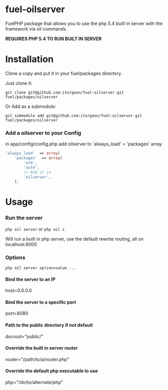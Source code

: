 fuel-oilserver
==============

FuelPHP package that allows you to use the php 5.4 built in server with the framework via oil commands.

**REQUIRES PHP 5.4 TO RUN BUILT IN SERVER**

Installation
============

Clone a copy and put it in your fuel/packages directory.

Just clone it:

```git clone git@github.com:iturgeon/fuel-oilserver.git fuel/packages/oilserver```

Or Add as a submodule:

```git submodule add git@github.com:iturgeon/fuel-oilserver.git fuel/packages/oilserver```


### Add a oilserver to your Config

in app/config/config.php add oilserver to 'always_load' > 'packages' array

```php
'always_load'  => array(
	'packages'  => array(
		'orm',
		'auth',
		// Add it in
		'oilserver',
	),
```


Usage
======

### Run the server

```php oil server``` or ```php oil s```

Will run a built in php server, use the default rewrite routing, all on localhost:8000

### Options

```php oil server option=value ...```

#### Bind the server to an IP
host=0.0.0.0

#### Bind the server to a specific port
port=8080

#### Path to the public directory if not default
docroot="public/"

#### Override the built in server router
router="/path/to/a/router.php"

#### Override the default php executable to use
php="/dir/to/alternate/php"
